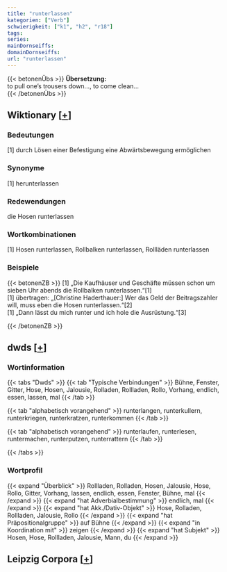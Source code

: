 ```yaml
---
title: "runterlassen"
kategorien: ["Verb"]
schwierigkeit: ["k1", "h2", "r18"]
tags:
series:
mainDornseiffs:
domainDornseiffs:
url: "runterlassen"
---
```


{{< betonenÜbs >}}
**Übersetzung:**  
to pull one’s trousers down..., to come clean...  
{{< /betonenÜbs >}}

## Wiktionary [[+](https://de.wiktionary.org/wiki/runterlassen)]

### Bedeutungen
[1] durch Lösen einer Befestigung eine Abwärtsbewegung ermöglichen  

### Synonyme
[1] herunterlassen  

### Redewendungen
die Hosen runterlassen  

### Wortkombinationen
[1] Hosen runterlassen, Rollbalken runterlassen, Rollläden runterlassen  

### Beispiele
{{< betonenZB >}}
[1] „Die Kaufhäuser und Geschäfte müssen schon um sieben Uhr abends die Rollbalken runterlassen.“[1]  
[1] übertragen: „[Christine Haderthauer:] Wer das Geld der Beitragszahler will, muss eben die Hosen runterlassen.“[2]  
[1] „Dann lässt du mich runter und ich hole die Ausrüstung.“[3]  

{{< /betonenZB >}}


## dwds [[+](https://www.dwds.de/wb/runterlassen)]

### Wortinformation
{{< tabs "Dwds" >}}
{{< tab "Typische Verbindungen" >}}
Bühne, Fenster, Gitter, Hose, Hosen, Jalousie, Rolladen, Rollladen, Rollo, Vorhang, endlich, essen, lassen, mal
{{< /tab >}}

{{< tab "alphabetisch vorangehend" >}}
runterlangen, runterkullern, runterkriegen, runterkratzen, runterkommen
{{< /tab >}}

{{< tab "alphabetisch vorangehend" >}}
runterlaufen, runterlesen, runtermachen, runterputzen, runterrattern
{{< /tab >}}

{{< /tabs >}}

### Wortprofil
{{< expand "Überblick" >}} Rollladen, Rolladen, Hosen, Jalousie, Hose, Rollo, Gitter, Vorhang, lassen, endlich, essen, Fenster, Bühne, mal {{< /expand >}}
{{< expand "hat Adverbialbestimmung" >}} endlich, mal {{< /expand >}}
{{< expand "hat Akk./Dativ-Objekt" >}} Hose, Rolladen, Rollladen, Jalousie, Rollo {{< /expand >}}
{{< expand "hat Präpositionalgruppe" >}} auf Bühne {{< /expand >}}
{{< expand "in Koordination mit" >}} zeigen {{< /expand >}}
{{< expand "hat Subjekt" >}} Hosen, Hose, Rollladen, Jalousie, Mann, du {{< /expand >}}

## Leipzig Corpora [[+](https://corpora.uni-leipzig.de/en/res?word=runterlassen&corpusId=deu_newscrawl-public_2018)]

